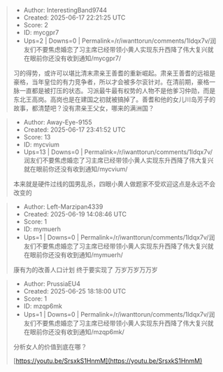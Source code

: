 > - Author: InterestingBand9744
> - Created: 2025-06-17 22:21:25 UTC
> - Score: 2
> - ID: mycgpr7
> - Ups=2 | Downs=0 | Permalink=/r/iwanttorun/comments/1ldqx7v/润友们不要焦虑婚恋了习主席已经带领小黄人实现东升西降了伟大复兴就在眼前你还没有收到通知/mycgpr7/
>
> 习的得势，或许可以堪比清末肃亲王善耆的重新崛起。肃亲王善耆的远祖是豪格，当年皇位的有力竞争者，所以才会被多尔衮针对。在清前期，豪格一脉一直都是被打压的状态。习派最牛最有权势的人物不是他爹习仲勋，而是东北王高岗。高岗也是在建国之初就被搞掉了。善耆和他的女儿川岛芳子的故事，都清楚吧？没有肃亲王父女，哪来的满洲国？

> - Author: Away-Eye-9155
> - Created: 2025-06-17 23:41:52 UTC
> - Score: 13
> - ID: mycvium
> - Ups=13 | Downs=0 | Permalink=/r/iwanttorun/comments/1ldqx7v/润友们不要焦虑婚恋了习主席已经带领小黄人实现东升西降了伟大复兴就在眼前你还没有收到通知/mycvium/
>
> 本来就是硬件过线的国男乱杀，四眼小黄人做题家不受欢迎这点是永远不会改变的

> - Author: Left-Marzipan4339
> - Created: 2025-06-19 14:08:46 UTC
> - Score: 1
> - ID: mymuerh
> - Ups=1 | Downs=0 | Permalink=/r/iwanttorun/comments/1ldqx7v/润友们不要焦虑婚恋了习主席已经带领小黄人实现东升西降了伟大复兴就在眼前你还没有收到通知/mymuerh/
>
> 康有为的改善人口计划 终于要实现了 万岁万岁万万岁

> - Author: PrussiaEU4
> - Created: 2025-06-25 18:18:00 UTC
> - Score: 1
> - ID: mzqp6mk
> - Ups=1 | Downs=0 | Permalink=/r/iwanttorun/comments/1ldqx7v/润友们不要焦虑婚恋了习主席已经带领小黄人实现东升西降了伟大复兴就在眼前你还没有收到通知/mzqp6mk/
>
> 分析女人的价值到底在哪？
> 
> [https://youtu.be/SrsxkS1HnmM](https://youtu.be/SrsxkS1HnmM)
